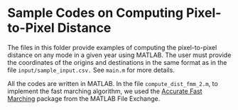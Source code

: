 # Sample Codes on Computing Pixel-to-Pixel Distance
The files in this folder provide examples of computing the pixel-to-pixel distance on any mode in a given year using MATLAB. The user must provide the coordinates of the origins and destinations in the same format as in the file `input/sample_input.csv.` See `main.m` for more details. 


All the codes are written in MATLAB. In the file `compute_dist_fmm_2.m`, to implement the fast marching algorithm, we used the [Accurate Fast Marching](https://www.mathworks.com/matlabcentral/fileexchange/24531-accurate-fast-marching) package from the MATLAB File Exchange.  
